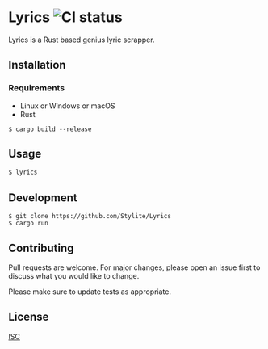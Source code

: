 # Lyrics ![CI status](https://img.shields.io/badge/build-passing-brightgreen.svg?longCache=true&style=for-the-badge)

Lyrics is a Rust based genius lyric scrapper.

## Installation

### Requirements
* Linux or Windows or macOS
* Rust

```
$ cargo build --release
```

## Usage

```bash
$ lyrics
```

## Development
```
$ git clone https://github.com/Stylite/Lyrics
$ cargo run
```

## Contributing
Pull requests are welcome. For major changes, please open an issue first to discuss what you would like to change.

Please make sure to update tests as appropriate.

## License
[ISC](https://choosealicense.com/licenses/isc/)